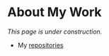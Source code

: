 About My Work
=============

_This page is under construction._

- My [repositories](https://github.com/dmparrishphd/repos)
